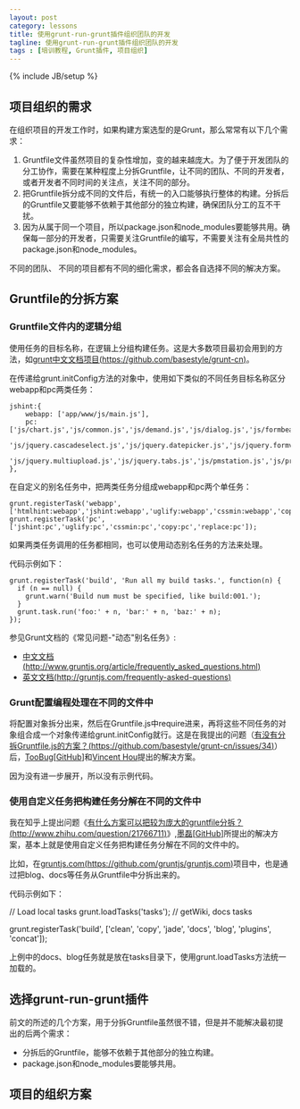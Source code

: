 ```yaml
---
layout: post
category: lessons
title: 使用grunt-run-grunt插件组织团队的开发
tagline: 使用grunt-run-grunt插件组织团队的开发
tags : [培训教程, Grunt插件, 项目组织]
---
```

{% include JB/setup %}

## 项目组织的需求 ##

在组织项目的开发工作时，如果构建方案选型的是Grunt，那么常常有以下几个需求：

1. Gruntfile文件虽然项目的复杂性增加，变的越来越庞大。为了便于开发团队的分工协作，需要在某种程度上分拆Gruntfile，让不同的团队、不同的开发者，或者开发者不同时间的关注点，关注不同的部分。
2. 把Gruntfile拆分成不同的文件后，有统一的入口能够执行整体的构建。分拆后的Gruntfile又要能够不依赖于其他部分的独立构建，确保团队分工的互不干扰。
3. 因为从属于同一个项目，所以package.json和node_modules要能够共用。确保每一部分的开发者，只需要关注Gruntfile的编写，不需要关注有全局共性的package.json和node_modules。

不同的团队、 不同的项目都有不同的细化需求，都会各自选择不同的解决方案。

## Gruntfile的分拆方案 ##

### Gruntfile文件内的逻辑分组 ###

使用任务的目标名称，在逻辑上分组构建任务。这是大多数项目最初会用到的方法，如[grunt中文文档项目(https://github.com/basestyle/grunt-cn)](https://github.com/basestyle/grunt-cn)。

在传递给grunt.initConfig方法的对象中，使用如下类似的不同任务目标名称区分webapp和pc两类任务：

	jshint:{
		webapp: ['app/www/js/main.js'],
		pc: ['js/chart.js','js/common.js','js/demand.js','js/dialog.js','js/formbeautify.js','js/jquery.autopagination.js',
			'js/jquery.cascadeselect.js','js/jquery.datepicker.js','js/jquery.formvalid.js','js/jquery.memberinput.js',
			'js/jquery.multiupload.js','js/jquery.tabs.js','js/pmstation.js','js/project.js','js/setting.js','js/tasktable.js','js/work.js']
	},

在自定义的别名任务中，把两类任务分组成webapp和pc两个单任务：

	grunt.registerTask('webapp', ['htmlhint:webapp','jshint:webapp','uglify:webapp','cssmin:webapp','copy:webapp','replace:webapp']);
	grunt.registerTask('pc', ['jshint:pc','uglify:pc','cssmin:pc','copy:pc','replace:pc']);

如果两类任务调用的任务都相同，也可以使用动态别名任务的方法来处理。

代码示例如下：

	grunt.registerTask('build', 'Run all my build tasks.', function(n) {
	  if (n == null) {
	    grunt.warn('Build num must be specified, like build:001.');
	  }
	  grunt.task.run('foo:' + n, 'bar:' + n, 'baz:' + n);
	});
参见Grunt文档的《常见问题-"动态"别名任务》:

- [中文文档(http://www.gruntjs.org/article/frequently_asked_questions.html)](http://www.gruntjs.org/article/frequently_asked_questions.html)
- [英文文档(http://gruntjs.com/frequently-asked-questions)](http://gruntjs.com/frequently-asked-questions)

### Grunt配置编程处理在不同的文件中 ###

将配置对象拆分出来，然后在Gruntfile.js中require进来，再将这些不同任务的对象组合成一个对象传递给grunt.initConfig就行。这是在我提出的问题（[有没有分拆Gruntfile.js的方案？(https://github.com/basestyle/grunt-cn/issues/34)](https://github.com/basestyle/grunt-cn/issues/34)）后，[TooBug](http://www.toobug.net)[[GitHub](https://github.com/TooBug)]和[Vincent Hou](https://github.com/qivhou)提出的解决方案。

因为没有进一步展开，所以没有示例代码。

### 使用自定义任务把构建任务分解在不同的文件中 ###

我在知乎上提出问题《[有什么方案可以把较为庞大的gruntfile分拆？(http://www.zhihu.com/question/21766711)](http://www.zhihu.com/question/21766711)》,[墨磊](http://morlay.tla42.org/)[[GitHub](https://github.com/morlay)]所提出的解决方案，基本上就是使用自定义任务把构建任务分解在不同的文件中的。

比如，在[gruntjs.com(https://github.com/gruntjs/gruntjs.com)](https://github.com/gruntjs/gruntjs.com)项目中，也是通过把blog、docs等任务从Gruntfile中分拆出来的。

代码示例如下：

  // Load local tasks
  grunt.loadTasks('tasks'); // getWiki, docs tasks
  
  grunt.registerTask('build', ['clean', 'copy', 'jade', 'docs', 'blog', 'plugins', 'concat']);

上例中的docs、blog任务就是放在tasks目录下，使用grunt.loadTasks方法统一加载的。

## 选择grunt-run-grunt插件 ##

前文的所述的几个方案，用于分拆Gruntfile虽然很不错，但是并不能解决最初提出的后两个需求：

- 分拆后的Gruntfile，能够不依赖于其他部分的独立构建。
- package.json和node_modules要能够共用。

## 项目的组织方案 ##